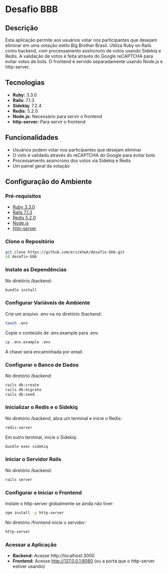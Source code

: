 # Desafio BBB

## Descrição

Esta aplicação permite aos usuários votar nos participantes que desejam eliminar em uma votação estilo Big Brother Brasil. Utiliza Ruby on Rails como backend, com processamento assíncrono de votos usando Sidekiq e Redis. A validação de votos é feita através do Google reCAPTCHA para evitar votos de bots. O frontend é servido separadamente usando Node.js e http-server.

## Tecnologias

- **Ruby:** 3.3.0
- **Rails:** 7.1.3
- **Sidekiq:** 7.2.4
- **Redis:** 5.2.0
- **Node.js:** Necessário para servir o frontend
- **http-server:** Para servir o frontend

## Funcionalidades

- Usuários podem votar nos participantes que desejam eliminar
- O voto é validado através do reCAPTCHA do Google para evitar bots
- Processamento assíncrono dos votos via Sidekiq e Redis
- Um painel geral da votação

## Configuração do Ambiente

### Pré-requisitos

- [Ruby 3.3.0](https://www.ruby-lang.org/en/downloads/)
- [Rails 7.1.3](https://guides.rubyonrails.org/v7.1.3/)
- [Redis 5.2.0](https://redis.io/download)
- [Node.js](https://nodejs.org/)
- [http-server](https://www.npmjs.com/package/http-server)

### Clone o Repositório

```bash
git clone https://github.com/erickhwk/desafio-bbb.git
cd desafio-bbb
```

### Instale as Dependências
No diretório /backend:

```bash
bundle install
```

### Configurar Variáveis de Ambiente
Crie um arquivo .env na no diretório /backend:

```bash
touch .env
```
Copie o conteúdo de .env.example para .env

```bash
cp .env.example .env
```
A chave será encaminhada por email.

### Configurar o Banco de Dados
No diretório /backend:

```bash
rails db:create
rails db:migrate
rails db:seed
```

### Inicializar o Redis e o Sidekiq
No diretório /backend, abra um terminal e inicie o Redis:

```bash
redis-server
```

Em outro terminal, inicie o Sidekiq:

```bash
bundle exec sidekiq
```

### Iniciar o Servidor Rails
No diretório /backend:

```bash
rails server
```

### Configurar e Iniciar o Frontend
Instale o http-server globalmente se ainda não tiver:

```bash
npm install -g http-server
```

No diretório /frontend inicie o servidor:

```bash
http-server
```

### Acessar a Aplicação
- **Backend:** Acesse http://localhost:3000
- **Frontend:** Acesse http://127.0.0.1:8080 (ou a porta que o http-server estiver usando)